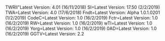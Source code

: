 TWRII"Latest Version: 4.01 (16/11/2018)
SI=Latest Version: 17.50 (2/2/2019)
TWA=Latest Version: 4.0 (17/6/2018)
Fndt=Latest Version: Alpha 1.0.1.0201 (1/2/2019)
CodeC=Latest Version: 1.0 (16/2/2019)
Fctr=Latest Version: 1.0 (16/2/2019)
RW=Latest Version: 1.0 (16/2/2019)
wTl=Latest Version: 1.0 (16/2/2019)
Yorg=Latest Version: 1.0 (16/2/2019)
0AD=Latest Version: 1.0 (16/2/2019)
GGTV=Latest Version: 2.2
